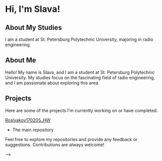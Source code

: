 # Hi, I'm Slava!

## About My Studies
I am a student at St. Petersburg Polytechnic University, majoring in radio engineering.

## About Me
Hello! My name is Slava, and I am a student at St. Petersburg Polytechnic University. My studies focus on the fascinating field of radio engineering, and I am passionate about exploring this area.

## Projects
Here are some of the projects I'm currently working on or have completed:

[ Roslyakov170205_HW](https://github.com/Roslyakov170205/Roslyakov170205_HW)
- The main repository

Feel free to explore my repositories and provide any feedback or suggestions. Contributions are always welcome!

-->
